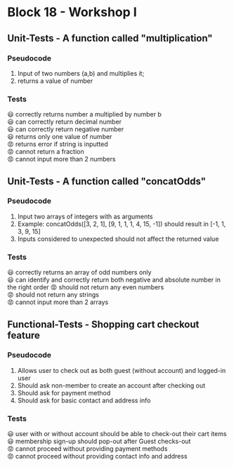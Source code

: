 # Block 18 - Workshop I

## Unit-Tests - A function called "multiplication"


### Pseudocode
1. Input of two numbers (a,b) and multiplies it;
2. returns a value of number

### Tests

😃 correctly returns number a multiplied by number b   
😃 can correctly return decimal number  
😃 can correctly return negative number  
😃 returns only one value of number   
😡 returns error if string is inputted  
😡 cannot return a fraction  
😡 cannot input more than 2 numbers

## Unit-Tests - A function called "concatOdds"

### Pseudocode
1. Input two arrays of integers with as arguments
2. Example: concatOdds([3, 2, 1], [9, 1, 1, 1, 4, 15, -1]) should result in [-1, 1, 3, 9, 15]
3. Inputs considered to unexpected should not affect the returned value

### Tests

😃 correctly returns an array of odd numbers only   
😃 can identify and correctly return both negative and absolute number in the right order
😡 should not return any even numbers  
😡 should not return any strings  
😡 cannot input more than 2 arrays

## Functional-Tests - Shopping cart checkout feature

### Pseudocode
1. Allows user  to check out as both guest (without account) and logged-in user
2. Should ask non-member to create an account after checking out
3. Should ask for payment method
4. Should ask for basic contact and address info

### Tests

😃 user with or without account should be able to check-out their cart items   
😃 membership sign-up should pop-out after Guest checks-out   
😡 cannot proceed without providing payment methods  
😡 cannot proceed without providing contact info and address  
